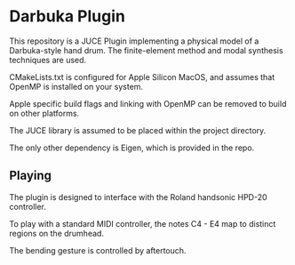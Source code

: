 # Darbuka Plugin

This repository is a JUCE Plugin implementing a physical model of a Darbuka-style hand drum.
The finite-element method and modal synthesis techniques are used.

CMakeLists.txt is configured for Apple Silicon MacOS, and assumes that OpenMP is installed on your system.

Apple specific build flags and linking with OpenMP can be removed to build on other platforms.

The JUCE library is assumed to be placed within the project directory.

The only other dependency is Eigen, which is provided in the repo.

## Playing

The plugin is designed to interface with the Roland handsonic HPD-20 controller. 

To play with a standard MIDI controller, the notes C4 - E4 map to distinct regions on the drumhead.

The bending gesture is controlled by aftertouch.

